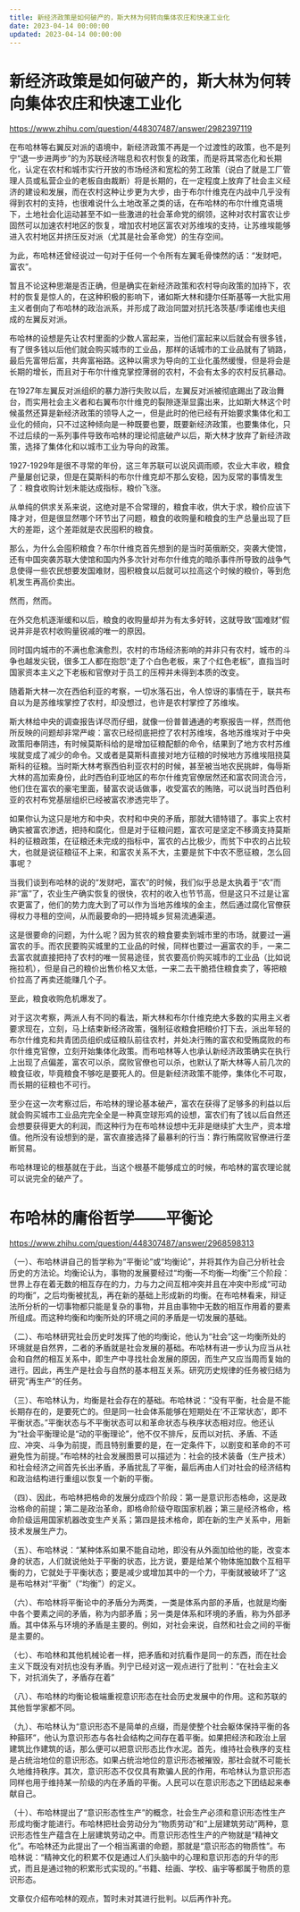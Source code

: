 ```yaml
---
title: 新经济政策是如何破产的，斯大林为何转向集体农庄和快速工业化
date: 2023-04-14 00:00:00
updated: 2023-04-14 00:00:00
---
```


# 新经济政策是如何破产的，斯大林为何转向集体农庄和快速工业化

https://www.zhihu.com/question/448307487/answer/2982397119

在布哈林等右翼反对派的语境中，新经济政策不再是一个过渡性的政策，也不是列宁“退一步进两步”的为苏联经济喘息和农村恢复的政策，而是将其常态化和长期化，认定在农村和城市实行开放的市场经济和宽松的劳工政策（说白了就是工厂管理人员或私营企业的老板自由裁断）将是长期的，在一定程度上放弃了社会主义经济的建设和发展，而在农村这种让步更为大步，由于布尔什维克在内战中几乎没有得到农村的支持，也很难说什么土地改革之类的话，在布哈林的布尔什维克语境下，土地社会化运动甚至不如一些激进的社会革命党的纲领，这种对农村富农让步固然可以加速农村地区的恢复，增加农村地区富农对苏维埃的支持，让苏维埃能够进入农村地区并挤压反对派（尤其是社会革命党）的生存空间。

为此，布哈林还曾经说过一句对于任何一个令所有左翼毛骨悚然的话：“发财吧，富农”。

暂且不论这种思潮是否正确，但是确实在新经济政策和农村导向政策的加持下，农村的恢复是惊人的，在这种积极的影响下，诸如斯大林和捷尔任斯基等一大批实用主义者倒向了布哈林的政治派系，并形成了政治同盟对抗托洛茨基/季诺维也夫组成的左翼反对派。

布哈林的设想是先让农村里面的少数人富起来，当他们富起来以后就会有很多钱，有了很多钱以后他们就会购买城市的工业品，那样的话城市的工业品就有了销路，最后先富带后富，共奔富裕路。这种以需求为导向的工业化虽然缓慢，但是将会是长期的增长，而且对于布尔什维克掌控薄弱的农村，不会有太多的农村反抗暴动。

在1927年左翼反对派组织的暴力游行失败以后，左翼反对派被彻底踢出了政治舞台，而实用社会主义者和右翼布尔什维克的裂隙逐渐显露出来，比如斯大林这个时候虽然还算是新经济政策的领导人之一，但是此时的他已经有开始要求集体化和工业化的倾向，只不过这种倾向是一种既要也要，既要新经济政策，也要集体化，只不过后续的一系列事件导致布哈林的理论彻底破产以后，斯大林才放弃了新经济政策，选择了集体化和以城市工业为导向的政策。

1927-1929年是很不寻常的年份，这三年苏联可以说风调雨顺，农业大丰收，粮食产量屡创记录，但是在莫斯科的布尔什维克却不那么安稳，因为反常的事情发生了：粮食收购计划未能达成指标，粮价飞涨。

从单纯的供求关系来说，这绝对是不合常理的，粮食丰收，供大于求，粮价应该下降才对，但是很显然哪个环节出了问题，粮食的收购量和粮食的生产总量出现了巨大的差距，这个差距就是农民囤积的粮食。

那么，为什么会囤积粮食？布尔什维克首先想到的是当时英俄断交，突袭大使馆，还有中国突袭苏联大使馆和国内外多次针对布尔什维克的暗杀事件所导致的战争气息使得一些农民想要发国难财，囤积粮食以后就可以拉高这个时候的粮价，等到危机发生再高价卖出。

然而，然而。

在外交危机逐渐缓和以后，粮食的收购量却并为有太多好转，这就导致“国难财”假说并非是农村收购量锐减的唯一的原因。

同时国内城市的不满也愈演愈烈，农村的市场经济影响的并非只有农村，城市的斗争也越发尖锐，很多工人都在抱怨“走了个白色老板，来了个红色老板”，直指当时国家资本主义之下老板和官僚对于员工的压榨并未得到本质的改变。

随着斯大林一次在西伯利亚的考察，一切水落石出，令人惊讶的事情在于，联共布自以为是苏维埃掌控了农村，却没想过，也许是农村掌控了苏维埃。

斯大林给中央的调查报告详尽而仔细，就像一份普普通通的考察报告一样，然而他所反映的问题却非常严峻：富农已经彻底把控了农村苏维埃，各地苏维埃对于中央政策阳奉阴违，有时候莫斯科给的是增加征粮配额的命令，结果到了地方农村苏维埃就变成了减少的命令。又或者是莫斯科直接对地方征粮的时候地方苏维埃阻挠莫斯科的征粮。当时斯大林考察西伯利亚农村的时候，甚至被当地农民挑衅，侮辱斯大林的高加索身份，此时西伯利亚地区的布尔什维克官僚居然还和富农同流合污，他们住在富农的豪宅里面，替富农说话做事，收受富农的贿赂，可以说当时西伯利亚的农村布党基层组织已经被富农渗透完毕了。

如果你认为这只是地方和中央，农村和中央的矛盾，那就大错特错了。事实上农村确实被富农渗透，把持和腐化，但是对于征粮问题，富农可是坚定不移滴支持莫斯科的征粮政策，在征粮还未完成的指标中，富农的占比极少，而贫下中农的占比较大，也就是说征粮征不上来，和富农关系不大，主要是贫下中农不愿征粮，怎么回事呢？

当我们谈到布哈林的说的“发财吧，富农”的时候，我们似乎总是太执着于“农”而非“富”了，农业生产确实恢复的很快，农村的收入也节节高，但是这只不过是让富农更富了，他们的势力庞大到了可以作为当地苏维埃的金主，然后通过腐化官僚获得权力寻租的空间，从而最要命的—把持城乡贸易流通渠道。

这是很要命的问题，为什么呢？因为贫农的粮食要卖到城市里的市场，就要过一遍富农的手。而农民要购买城里的工业品的时候，同样也要过一遍富农的手，一来二去富农就直接把持了农村的唯一贸易途径，贫农要高价购买城市的工业品（比如说拖拉机），但是自己的粮价出售价格又太低，一来二去干脆捂住粮食卖了，等把粮价拉高了再卖还能赚几个子。

至此，粮食收购危机爆发了。

对于这次考察，两派人有不同的看法，斯大林和布尔什维克绝大多数的实用主义者要求现在，立刻，马上结束新经济政策，强制征收粮食把粮价打下去，派出年轻的布尔什维克和共青团员组织成征粮队前往农村，并处决行贿的富农和受贿腐败的布尔什维克官僚，立刻开始集体化政策。而布哈林等人也承认新经济政策确实在执行上出现了点偏差，富农可以杀，腐败官僚也可以杀，也默认了斯大林等人前几次的粮食征收，毕竟粮食不够吃是要死人的。但是新经济政策不能停，集体化不可取，而长期的征粮也不可行。

至少在这一次考察过后，布哈林的理论基本破产，富农在获得了足够多的利益以后就会购买城市工业品完完全全是一种真空球形鸡的设想，富农们有了钱以后自然还会想要获得更大的利润，而这种行为在布哈林设想中无非是继续扩大生产，资本增值。他所没有设想到的是，富农直接选择了最暴利的行当：靠行贿腐败官僚进行垄断贸易。

布哈林理论的根基就在于此，当这个根基不能够成立的时候，布哈林的富农理论就可以说完全的破产了。

# 布哈林的庸俗哲学——平衡论

https://www.zhihu.com/question/448307487/answer/2968598313

（一）、布哈林讲自己的哲学称为“平衡论”或“均衡论”，并将其作为自己分析社会历史的方法论。均衡论认为，事物的发展要经过“均衡—不均衡—均衡”三个阶段：世界上存在着无数的相互存在的力，力与力之间互相冲突并且在冲突中形成“可动的均衡”，之后均衡被扰乱，再在新的基础上形成新的均衡。在布哈林看来，辩证法所分析的一切事物都只能是复杂的事物，并且由事物中无数的相互作用着的要素所组成。而这种均衡和均衡所处的环境之间的矛盾是一切发展的基础。

（二）、布哈林研究社会历史时发挥了他的均衡论，他认为“社会”这一均衡所处的环境就是自然界，二者的矛盾就是社会发展的基础。布哈林有进一步认为应当从社会和自然的相互关系中，即生产中寻找社会发展的原因，而生产又应当周而复始的进行。因此，再生产是社会与自然的基本相互关系。研究历史规律的任务被归结为研究“再生产”的任务。

（三）、布哈林认为，均衡是社会存在的基础。布哈林说：“没有平衡，社会是不能长期存在的，是要死亡的。但是同一社会体系能够在短期处在‘不正常状态’，即不平衡状态。”平衡状态与不平衡状态可以和革命状态与秩序状态相对应。他还认为“社会平衡理论是“动的平衡理论”，他不仅不排斥，反而以对抗、矛盾、不适应、冲突、斗争为前提，而且特别重要的是，在一定条件下，以剧变和革命的不可避免性为前提。”布哈林的社会发展图景可以描述为：社会的技术装备（生产技术）和社会经济之间首先长出矛盾，矛盾扰乱了平衡，最后再由人们对社会的经济结构和政治结构进行重组以恢复一个新的平衡。

（四）、因此，布哈林把格命的发展分成四个阶段：第一是意识形态格命，这是政治格命的前提；第二是政治革命，即格命阶级夺取国家机器；第三是经济格命，格命阶级运用国家机器改变生产关系；第四是技术格命，即在新的生产关系中，用新技术发展生产力。

（五）、布哈林说：“某种体系如果不能自动地，即没有从外面加给他的能，改变本身的状态，人们就说他处于平衡的状态，比方说，要是给某个物体施加数个互相平衡的力，它就处于平衡状态；要是减少或增加其中的一个力，平衡就被破坏了”这是布哈林对“平衡”（“均衡”）的定义。

（六）、布哈林将平衡论中的矛盾分为两类，一类是体系内部的矛盾，也就是均衡中各个要素之间的矛盾，称为内部矛盾；另一类是体系和环境的矛盾，称为外部矛盾。其中体系与环境的矛盾是主要的。例如，对社会来说，自然和社会之间的平衡是主要的。

（七）、布哈林和其他机械论者一样，把矛盾和对抗看作是同一的东西，而在社会主义下既没有对抗也没有矛盾。列宁已经对这一观点进行了批判：“在社会主义下，对抗消失了，矛盾存在着”

（八）、布哈林的均衡论极端重视意识形态在社会历史发展中的作用。这和苏联的其他哲学家都不同。

（九）、布哈林认为“意识形态不是简单的点缀，而是使整个社会躯体保持平衡的各种箍环”，他认为意识形态与各社会结构之间存在着平衡。如果把经济和政治上层建筑比作建筑的话，那么便可以把意识形态比作水泥。首先，维持社会秩序的支柱是占统治地位的意识形态。如果占统治地位的意识形态被摧毁，那社会就不可能长久地维持秩序。其次，意识形态不仅仅具有欺骗人民的作用，布哈林认为意识形态同样也用于维持某一阶级的内在矛盾的平衡。人民可以在意识形态之下团结起来奉献自己。

（十）、布哈林提出了“意识形态性生产”的概念，社会生产必须和意识形态性生产形成均衡才能进行。布哈林把社会劳动分为“物质劳动”和“上层建筑劳动”两种，意识形态性生产蕴含在上层建筑劳动之中。而意识形态性生产的产物就是“精神文化”。布哈林还为此提出了一个相当离谱的命题，那就是“意识形态的物质性”。布哈林说：“精神文化的积累不仅是通过人们头脑中的心理和意识形态的升华的形式，而且是通过物的积累形式实现的。”书籍、绘画、学校、庙宇等都属于物质的意识形态。

文章仅介绍布哈林的观点，暂时未对其进行批判。以后再作补充。
